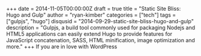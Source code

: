 +++
date = 2014-11-05T00:00:00Z
draft = true
title = "Static Site Bliss: Hugo and Gulp"
author = "ryan-kimber"
categories = ["tech"]
tags = ["gulpjs", "hugo"]
disqusid = "2014-09-29-static-site-bliss-hugo-and-gulp"
description = "Gulpjs, a build tool commonly used for packaging Nodejs and HTML5 applications can easily extend Hugo to provide features for JavaScript concatenation, SASS, HTML minification, image optimization and more."
+++
If you are in love with WordPress
